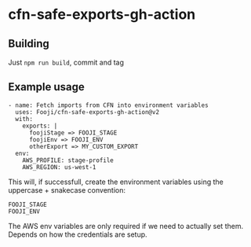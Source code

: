 # cfn-safe-exports-gh-action

## Building

Just `npm run build`, commit and tag

## Example usage

```
- name: Fetch imports from CFN into environment variables
  uses: Fooji/cfn-safe-exports-gh-action@v2
  with:
    exports: |
      foojiStage => FOOJI_STAGE
      foojiEnv => FOOJI_ENV
      otherExport => MY_CUSTOM_EXPORT
  env:
    AWS_PROFILE: stage-profile
    AWS_REGION: us-west-1
```

This will, if successfull, create the environment variables using the uppercase + snakecase convention:

```
FOOJI_STAGE
FOOJI_ENV
```

The AWS env variables are only required if we need to actually set them. Depends on how the credentials are setup.
